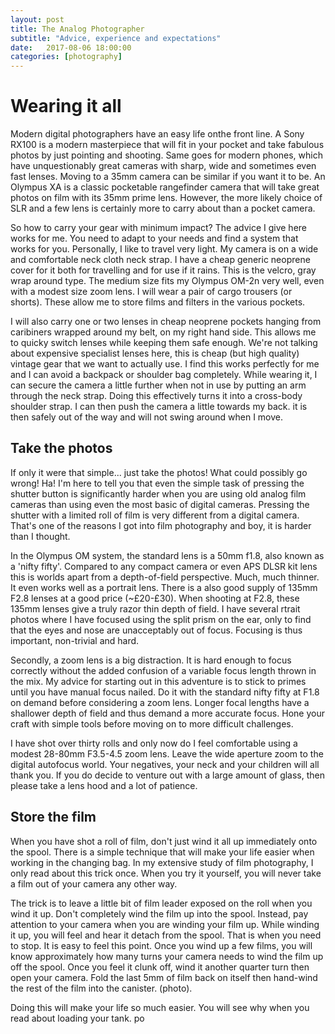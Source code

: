 ```yaml
---
layout: post
title: The Analog Photographer
subtitle: "Advice, experience and expectations"
date:   2017-08-06 18:00:00
categories: [photography]
---
```


# Wearing it all

Modern digital photographers have an easy life onthe front line. A Sony RX100 is a modern masterpiece that will fit in your pocket and take fabulous photos by just pointing and shooting. Same goes for modern phones, which have unquestionably great cameras with sharp, wide and sometimes even fast lenses. Moving to a 35mm camera can be similar if you want it to be. An Olympus XA is a classic pocketable rangefinder camera that will take great photos on film with its 35mm prime lens. However, the more likely choice of SLR and a few lens is certainly more to carry about than a pocket camera.

So how to carry your gear with minimum impact? The advice I give here works for me. You need to adapt to your needs and find a system that works for you. Personally, I like to travel very light. My camera is on a wide and comfortable neck cloth neck strap. I have a cheap generic neoprene cover for it both for travelling and for use if it rains. This is the velcro, gray wrap around type. The medium size fits my Olympus OM-2n very well, even with a modest size zoom lens. I will wear a pair of cargo trousers (or shorts). These allow me to store films and filters in the various pockets.

I will also carry one or two lenses in cheap neoprene pockets hanging from caribiners wrapped around my belt, on my right hand side. This allows me to quicky switch lenses while keeping them safe enough. We're not talking about expensive specialist lenses here, this is cheap (but high quality) vintage gear that we want to actually use. I find this works perfectly for me and I can avoid a backpack or shoulder bag completely. While wearing it, I can secure the camera a little further when not in use by putting an arm through the neck strap. Doing this effectively turns it into a cross-body shoulder strap. I can then push the camera a little towards my back. it is then safely out of the way and will not swing around when I move.

## Take the photos

If only it were that simple... just take the photos! What could possibly go wrong! Ha! I'm here to tell you that even the simple task of pressing the shutter button is significantly harder when you are using old analog film cameras than using even the most basic of digital cameras. Pressing the shutter with a limited roll of film is very different from a digital camera. That's one of the reasons I got into film photography and boy, it is harder than I thought.

In the Olympus OM system, the standard lens is a 50mm f1.8, also known as a 'nifty fifty'. Compared to any compact camera or even APS DLSR kit lens this is worlds apart from a depth-of-field perspective. Much, much thinner. It even works well as a portrait lens. There is a also good supply of 135mm F2.8 lenses at a good price (~£20-£30). When shooting at F2.8, these 135mm lenses give a truly razor thin depth of field. I have several rtrait photos where I have focused using the split prism on the ear, only to find that the eyes and nose are unacceptably out of focus. Focusing is thus important, non-trivial and hard.

Secondly, a zoom lens is a big distraction. It is hard enough to focus correctly without the added confusion of a variable focus length thrown in the mix. My advice for starting out in this adventure is to stick to primes until you have manual focus nailed. Do it with the standard nifty fifty at F1.8 on demand before considering a zoom lens. Longer focal lengths have a shallower depth of field and thus demand a more accurate focus. Hone your craft with simple tools before moving on to more difficult challenges.

I have shot over thirty rolls and only now do I feel comfortable using a modest 28-80mm F3.5-4.5 zoom lens. Leave the wide aperture zoom to the digital autofocus world. Your negatives, your neck and your children will all thank you. If you do decide to venture out with a large amount of glass, then please take a lens hood and a lot of patience.

## Store the film

When you have shot a roll of film, don't just wind it all up immediately onto the spool. There is a simple technique that will make your life easier when working in the changing bag. In my extensive study of film photography, I only read about this trick once. When you try it yourself, you will never take a film out of your camera any other way.

The trick is to leave a little bit of film leader exposed on the roll when you wind it up. Don't completely wind the film up into the spool. Instead, pay attention to your camera when you are winding your film up. While winding it up, you will feel and hear it detach from the spool. That is when you need to stop. It is easy to feel this point. Once you wind up a few films, you will know approximately how many turns your camera needs to wind the film up off the spool. Once you feel it clunk off, wind it another quarter turn then open your camera. Fold the last 5mm of film back on itself then hand-wind the rest of the film into the canister. (photo).

Doing this will make your life so much easier. You will see why when you read about loading your tank.
po

